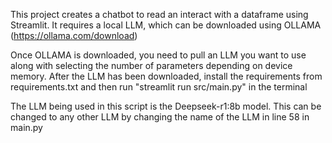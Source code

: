 This project creates a chatbot to read an interact with a dataframe using Streamlit. 
It requires a local LLM, which can be downloaded using OLLAMA (https://ollama.com/download)

Once OLLAMA is downloaded, you need to pull an LLM you want to use along with selecting the number of parameters depending on device memory.
After the LLM has been downloaded, install the requirements from requirements.txt and then run "streamlit run src/main.py" in the terminal

The LLM being used in this script is the Deepseek-r1:8b model. This can be changed to any other LLM by changing the name of the LLM in line 58 in main.py
